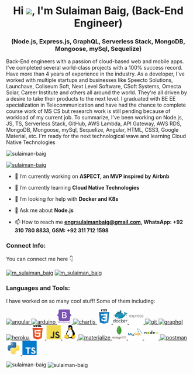<h1 align="center">Hi <img src="https://raw.githubusercontent.com/iampavangandhi/iampavangandhi/master/gifs/Hi.gif" height="40px">, I'm Sulaiman Baig, (Back-End Engineer)</h1>
<h3 align="center">(Node.js, Express.js, GraphQL, Serverless Stack, MongoDB, Mongoose, mySql, Sequelize)</h3>




Back-End engineers with a passion of cloud-based web and mobile apps. I've completed several world-class projects with a 100% success record. Have more than 4 years of experience in the industry. As a developer, I've worked with multiple startups and businesses like Speecto Solutions, Launchave, Coliseum Soft, Next Level Software, CSoft Systems, Omecta Solar, Career Institute and others all around the world. They're all driven by a desire to take their products to the next level. I graduated with BE EE specialization in Telecommunication and have had the chance to complete course work of MS CS but research work is still pending because of workload of my current job. To summarize, I've been working on Node.js, JS, TS, Serverless Stack, GitHub, AWS Lambda, API Gateway, AWS RDS, MongoDB, Mongoose, mySql, Sequelize, Angular, HTML, CSS3, Google Material, etc. I'm ready for the next technological wave and learning Cloud Native Technologies

<p align="left"> <img src="https://komarev.com/ghpvc/?username=sulaiman-baig&label=Profile%20views&color=0e75b6&style=flat" alt="sulaiman-baig" /> </p>

<p align="left"> <a href="https://github.com/ryo-ma/github-profile-trophy"><img src="https://github-profile-trophy.vercel.app/?username=sulaiman-baig" alt="sulaiman-baig" /></a> </p>

- 🔭 I’m currently working on **ASPECT, an MVP inspired by Airbnb**

- 🌱 I’m currently learning **Cloud Native Technologies**

- 🤝 I’m looking for help with **Docker and K8s**

- 💬 Ask me about **Node.js**

- 📫 How to reach me **engrsulaimanbaig@gmail.com, WhatsApp: +92 310 780 8833, GSM: +92 311 712 1598**

<h3 align="left">Connect Info:</h3>
You can connect me here 👇

<p align="left">
  <a href="mailto:sulaimanbaig@gmail.com" target="blank"><img align="center" src="https://cdn.icon-icons.com/icons2/1826/PNG/128/4202011emailgmaillogomailsocialsocialmedia-115677_115624.png" alt="m_sulaiman_baig" height="30" width="30" /></a>
<a href="https://www.facebook.com/sulaiman.baig" target="blank"><img align="center" src="https://raw.githubusercontent.com/rahuldkjain/github-profile-readme-generator/master/src/images/icons/Social/facebook.svg" alt="m_sulaiman_baig" height="30" width="40" /></a></p>

<h3 align="left">Languages and Tools:</h3>
I have worked on so many cool stuff! Some of them including:
<br>
<p align="left"> <a href="https://angular.io" target="_blank" rel="noreferrer"> <img src="https://angular.io/assets/images/logos/angular/angular.svg" alt="angular" width="40" height="40"/> </a> <a href="https://www.arduino.cc/" target="_blank" rel="noreferrer"> <img src="https://cdn.worldvectorlogo.com/logos/arduino-1.svg" alt="arduino" width="40" height="40"/> </a> <a href="https://getbootstrap.com" target="_blank" rel="noreferrer"> <img src="https://raw.githubusercontent.com/devicons/devicon/master/icons/bootstrap/bootstrap-plain-wordmark.svg" alt="bootstrap" width="40" height="40"/> </a> <a href="https://www.chartjs.org" target="_blank" rel="noreferrer"> <img src="https://www.chartjs.org/media/logo-title.svg" alt="chartjs" width="40" height="40"/> </a> <a href="https://www.w3schools.com/css/" target="_blank" rel="noreferrer"> <img src="https://raw.githubusercontent.com/devicons/devicon/master/icons/css3/css3-original-wordmark.svg" alt="css3" width="40" height="40"/> </a> <a href="https://www.docker.com/" target="_blank" rel="noreferrer"> <img src="https://raw.githubusercontent.com/devicons/devicon/master/icons/docker/docker-original-wordmark.svg" alt="docker" width="40" height="40"/> </a> <a href="https://expressjs.com" target="_blank" rel="noreferrer"> <img src="https://raw.githubusercontent.com/devicons/devicon/master/icons/express/express-original-wordmark.svg" alt="express" width="40" height="40"/> </a> <a href="https://git-scm.com/" target="_blank" rel="noreferrer"> <img src="https://www.vectorlogo.zone/logos/git-scm/git-scm-icon.svg" alt="git" width="40" height="40"/> </a> <a href="https://graphql.org" target="_blank" rel="noreferrer"> <img src="https://www.vectorlogo.zone/logos/graphql/graphql-icon.svg" alt="graphql" width="40" height="40"/> </a> <a href="https://heroku.com" target="_blank" rel="noreferrer"> <img src="https://www.vectorlogo.zone/logos/heroku/heroku-icon.svg" alt="heroku" width="40" height="40"/> </a> <a href="https://www.w3.org/html/" target="_blank" rel="noreferrer"> <img src="https://raw.githubusercontent.com/devicons/devicon/master/icons/html5/html5-original-wordmark.svg" alt="html5" width="40" height="40"/> </a> <a href="https://developer.mozilla.org/en-US/docs/Web/JavaScript" target="_blank" rel="noreferrer"> <img src="https://raw.githubusercontent.com/devicons/devicon/master/icons/javascript/javascript-original.svg" alt="javascript" width="40" height="40"/> </a> <a href="https://www.linux.org/" target="_blank" rel="noreferrer"> <img src="https://raw.githubusercontent.com/devicons/devicon/master/icons/linux/linux-original.svg" alt="linux" width="40" height="40"/> </a> <a href="https://materializecss.com/" target="_blank" rel="noreferrer"> <img src="https://raw.githubusercontent.com/prplx/svg-logos/5585531d45d294869c4eaab4d7cf2e9c167710a9/svg/materialize.svg" alt="materialize" width="40" height="40"/> </a> <a href="https://www.mongodb.com/" target="_blank" rel="noreferrer"> <img src="https://raw.githubusercontent.com/devicons/devicon/master/icons/mongodb/mongodb-original-wordmark.svg" alt="mongodb" width="40" height="40"/> </a> <a href="https://www.mysql.com/" target="_blank" rel="noreferrer"> <img src="https://raw.githubusercontent.com/devicons/devicon/master/icons/mysql/mysql-original-wordmark.svg" alt="mysql" width="40" height="40"/> </a> <a href="https://nodejs.org" target="_blank" rel="noreferrer"> <img src="https://raw.githubusercontent.com/devicons/devicon/master/icons/nodejs/nodejs-original-wordmark.svg" alt="nodejs" width="40" height="40"/> </a> <a href="https://postman.com" target="_blank" rel="noreferrer"> <img src="https://www.vectorlogo.zone/logos/getpostman/getpostman-icon.svg" alt="postman" width="40" height="40"/> </a> <a href="https://www.python.org" target="_blank" rel="noreferrer"> <img src="https://raw.githubusercontent.com/devicons/devicon/master/icons/python/python-original.svg" alt="python" width="40" height="40"/> </a> <a href="https://www.typescriptlang.org/" target="_blank" rel="noreferrer"> <img src="https://raw.githubusercontent.com/devicons/devicon/master/icons/typescript/typescript-original.svg" alt="typescript" width="40" height="40"/> </a> </p>

<p><img align="left" src="https://github-readme-stats.vercel.app/api/top-langs?username=sulaiman-baig&show_icons=true&locale=en&layout=compact" alt="sulaiman-baig" /></p>

<p>&nbsp;<img align="center" src="https://github-readme-stats.vercel.app/api?username=sulaiman-baig&show_icons=true&locale=en" alt="sulaiman-baig" /></p>

